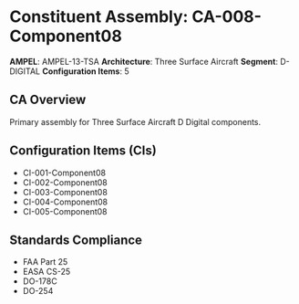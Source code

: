 # Constituent Assembly: CA-008-Component08

**AMPEL**: AMPEL-13-TSA
**Architecture**: Three Surface Aircraft
**Segment**: D-DIGITAL
**Configuration Items**: 5

## CA Overview
Primary assembly for Three Surface Aircraft D Digital components.

## Configuration Items (CIs)
- CI-001-Component08
- CI-002-Component08
- CI-003-Component08
- CI-004-Component08
- CI-005-Component08

## Standards Compliance
- FAA Part 25
- EASA CS-25
- DO-178C
- DO-254

